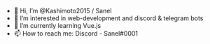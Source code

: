 - 👋 Hi, I’m @Kashimoto2015 / Sanel
- 👀 I’m interested in web-development and discord & telegram bots 
- 🌱 I’m currently learning Vue.js
- 📫 How to reach me: Discord - Sanel#0001

